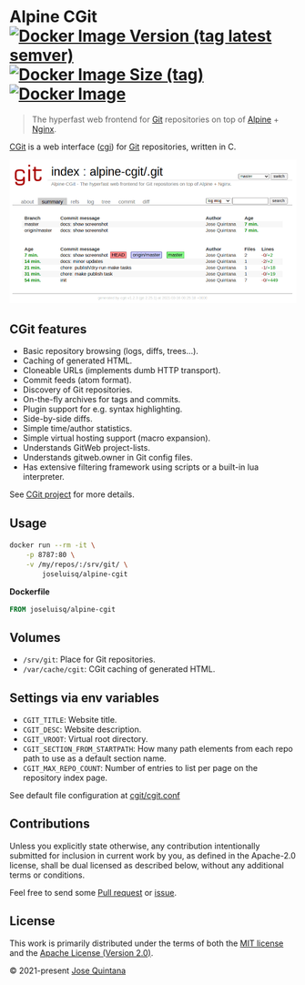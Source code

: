 # Alpine CGit [![Docker Image Version (tag latest semver)](https://img.shields.io/docker/v/joseluisq/alpine-cgit/latest)](https://hub.docker.com/r/joseluisq/alpine-cgit/) [![Docker Image Size (tag)](https://img.shields.io/docker/image-size/joseluisq/alpine-cgit/latest)](https://hub.docker.com/r/joseluisq/alpine-cgit/tags) [![Docker Image](https://img.shields.io/docker/pulls/joseluisq/alpine-cgit.svg)](https://hub.docker.com/r/joseluisq/alpine-cgit/)

> The hyperfast web frontend for [Git](https://git-scm.com/) repositories on top of [Alpine](https://alpinelinux.org/) + [Nginx](https://nginx.org/).

[CGit](https://git.zx2c4.com/cgit/about/) is a web interface ([cgi](https://tools.ietf.org/html/rfc3875)) for [Git](https://git-scm.com/) repositories, written in C.

<img src="./cgit.png" width="600">

## CGit features

- Basic repository browsing (logs, diffs, trees...).
- Caching of generated HTML.
- Cloneable URLs (implements dumb HTTP transport).
- Commit feeds (atom format).
- Discovery of Git repositories.
- On-the-fly archives for tags and commits.
- Plugin support for e.g. syntax highlighting.
- Side-by-side diffs.
- Simple time/author statistics.
- Simple virtual hosting support (macro expansion).
- Understands GitWeb project-lists.
- Understands gitweb.owner in Git config files.
- Has extensive filtering framework using scripts or a built-in lua interpreter.

See [CGit project](https://git.zx2c4.com/cgit/about/) for more details.

## Usage

```sh
docker run --rm -it \
    -p 8787:80 \
    -v /my/repos/:/srv/git/ \
        joseluisq/alpine-cgit
```

**Dockerfile**

```Dockerfile
FROM joseluisq/alpine-cgit
```

## Volumes

- `/srv/git`: Place for Git repositories.
- `/var/cache/cgit`: CGit caching of generated HTML.

## Settings via env variables

- `CGIT_TITLE`: Website title.
- `CGIT_DESC`: Website description.
- `CGIT_VROOT`: Virtual root directory.
- `CGIT_SECTION_FROM_STARTPATH`: How many path elements from each repo path to use as a default section name.
- `CGIT_MAX_REPO_COUNT`: Number of entries to list per page on the repository index page.

See default file configuration at [cgit/cgit.conf](./cgit/cgit.conf)

## Contributions

Unless you explicitly state otherwise, any contribution intentionally submitted for inclusion in current work by you, as defined in the Apache-2.0 license, shall be dual licensed as described below, without any additional terms or conditions.

Feel free to send some [Pull request](https://github.com/joseluisq/alpine-cgit/pulls) or [issue](https://github.com/joseluisq/alpine-cgit/issues).

## License

This work is primarily distributed under the terms of both the [MIT license](LICENSE-MIT) and the [Apache License (Version 2.0)](LICENSE-APACHE).

© 2021-present [Jose Quintana](https://git.io/joseluisq)

